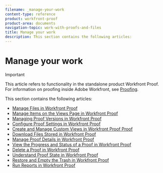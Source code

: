 ```yaml
---
filename: _manage-your-work
content-type: reference
product: workfront-proof
product-area: documents
navigation-topic: work-with-proofs-and-files
title: Manage your work
description: This section contains the following articles:
---
```


# Manage your work

>[!IMPORTANT]
>
>This article refers to functionality in the standalone product Workfront Proof. For information on proofing inside Adobe Workfront, see [Proofing](../../../review-and-approve-work/proofing/proofing.md).

This section contains the following articles:

* [Manage Files in Workfront Proof](../../../workfront-proof/wp-work-proofsfiles/manage-your-work/manage-files.md) 
* [Manage Items on the Views Page in Workfront Proof](../../../workfront-proof/wp-work-proofsfiles/manage-your-work/manage-items-on-views-page.md) 
* [Managing Proof Versions in Workfront Proof](../../../workfront-proof/wp-work-proofsfiles/manage-your-work/manage-proof-versions.md) 
* [Configure Proof Settings in Workfront Proof](../../../workfront-proof/wp-work-proofsfiles/manage-your-work/configure-proof-settings.md) 
* [Create and Manage Custom Views in Workfront Proof Proof](../../../workfront-proof/wp-work-proofsfiles/manage-your-work/create-and-manage-custom-views.md) 
* [Download Files Stored in Workfront Proof](../../../workfront-proof/wp-work-proofsfiles/manage-your-work/download-files-stored.md) 
* [Manage Proof Details in Workfront Proof](../../../workfront-proof/wp-work-proofsfiles/manage-your-work/manage-proof-details.md) 
* [View the Progress and Status of a Proof in Workfront Proof](../../../workfront-proof/wp-work-proofsfiles/manage-your-work/view-progress-and-status-of-proof.md) 
* [Delete a Proof in Workfront Proof](../../../workfront-proof/wp-work-proofsfiles/manage-your-work/delete-proof.md) 
* [Understand Proof State in Workfront Proof](../../../workfront-proof/wp-work-proofsfiles/manage-your-work/proof-state.md) 
* [Restore and Empty the Trash in Workfront Proof](../../../workfront-proof/wp-work-proofsfiles/manage-your-work/restore-and-empty-trash.md) 
* [Run Reports in Workfront Proof](../../../workfront-proof/wp-work-proofsfiles/manage-your-work/run-reports.md)

